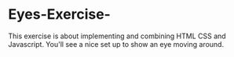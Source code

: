 # Eyes-Exercise-
This exercise is about implementing and combining HTML CSS and Javascript. You'll see a nice set up to show an eye moving around.  
